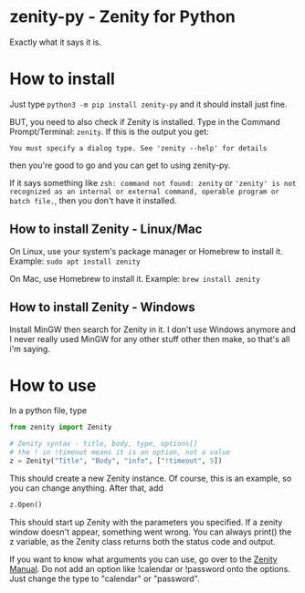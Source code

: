 # zenity-py - Zenity for Python
Exactly what it says it is.

# How to install
Just type ```python3 -m pip install zenity-py``` and it should install just fine.

BUT, you need to also check if Zenity is installed.
Type in the Command Prompt/Terminal: ```zenity```.
If this is the output you get:
```
You must specify a dialog type. See 'zenity --help' for details
```
then you're good to go and you can get to using zenity-py.

If it says something like ```zsh: command not found: zenity``` or ```'zenity' is not recognized as an internal or external command, operable program or batch file.```, then you don't have it installed.

## How to install Zenity - Linux/Mac
On Linux, use your system's package manager or Homebrew to install it.
Example: ```sudo apt install zenity```

On Mac, use Homebrew to install it.
Example: ```brew install zenity```

## How to install Zenity - Windows
Install MinGW then search for Zenity in it. I don't use Windows anymore and I never really used MinGW for any other stuff other then make, so that's all i'm saying.

# How to use
In a python file, type
```python
from zenity import Zenity

# Zenity syntax - title, body, type, options[]
# the ! in !timeout means it is an option, not a value
z = Zenity("Title", "Body", "info", ["!timeout", 5])
```

This should create a new Zenity instance. Of course, this is an example, so you can change anything.
After that, add
```python
z.Open()
```

This should start up Zenity with the parameters you specified.
If a zenity window doesn't appear, something went wrong.
You can always print() the z variable, as the Zenity class returns both the status code and output.

If you want to know what arguments you can use, go over to the [Zenity Manual](https://help.gnome.org/users/zenity/stable/).
Do not add an option like !calendar or !password onto the options. Just change the type to "calendar" or "password".
